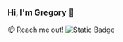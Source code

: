 ### Hi, I'm Gregory 👋

:mailbox: Reach me out!
![Static Badge](https://img.shields.io/badge/Telegram-%2326A5E4?logo=telegram&labelColor=%2326A5E4)
